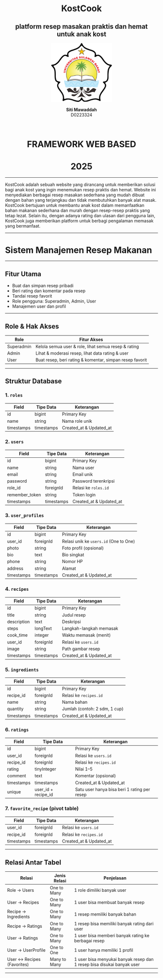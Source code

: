 
 <div align="center">
    <h1>KostCook </h1>
    <h2>platform resep masakan praktis dan hemat untuk anak kost</h2>


  <img src="logos.png" alt="Logo Unsulbar" width="200"/>


  <p><strong>Siti Mawaddah</strong>
  <br/>D0223324</p> <br>

  <h1> FRAMEWORK WEB BASED </h1>
  <h1> 2025 </h1>

</div>


---

KostCook adalah sebuah website yang dirancang untuk memberikan solusi bagi anak kost yang ingin menemukan resep praktis dan hemat. Website ini menyediakan berbagai resep masakan sederhana yang mudah dibuat dengan bahan yang terjangkau dan tidak membutuhkan banyak alat masak.
KostCook bertujuan untuk membantu anak kost dalam memanfaatkan bahan makanan sederhana dan murah dengan resep-resep praktis yang tetap lezat. Selain itu, dengan adanya rating dan ulasan dari pengguna lain, KostCook juga memberikan platform untuk berbagi pengalaman memasak yang bermanfaat.

---

# Sistem Manajemen Resep Makanan
---

##  Fitur Utama

-  Buat dan simpan resep pribadi
-  Beri rating dan komentar pada resep
-  Tandai resep favorit
-  Role pengguna: Superadmin, Admin, User
-  Manajemen user dan profil

---

##  Role & Hak Akses

| Role        | Fitur Akses                                                                 |
|-------------|-----------------------------------------------------------------------------|
| Superadmin  | Kelola semua user & role, lihat semua resep & rating                        |
| Admin       | Lihat & moderasi resep, lihat data rating & user                           |
| User        | Buat resep, beri rating & komentar, simpan resep favorit                   |

---

##  Struktur Database

### 1. `roles`

| Field       | Tipe Data  | Keterangan                |
|-------------|------------|---------------------------|
| id          | bigint     | Primary Key               |
| name        | string     | Nama role unik            |
| timestamps  | timestamps | Created_at & Updated_at   |

### 2. `users`

| Field             | Tipe Data   | Keterangan                      |
|-------------------|-------------|----------------------------------|
| id                | bigint      | Primary Key                     |
| name              | string      | Nama user                       |
| email             | string      | Email unik                      |
| password          | string      | Password terenkripsi            |
| role_id           | foreignId   | Relasi ke `roles.id`            |
| remember_token    | string      | Token login                     |
| timestamps        | timestamps  | Created_at & Updated_at         |

### 3. `user_profiles`

| Field     | Tipe Data   | Keterangan                          |
|-----------|-------------|-------------------------------------|
| id        | bigint      | Primary Key                         |
| user_id   | foreignId   | Relasi unik ke `users.id` (One to One)|
| photo     | string      | Foto profil (opsional)              |
| bio       | text        | Bio singkat                         |
| phone     | string      | Nomor HP                            |
| address   | string      | Alamat                              |
| timestamps| timestamps  | Created_at & Updated_at             |

### 4. `recipes`

| Field        | Tipe Data   | Keterangan                        |
|--------------|-------------|-----------------------------------|
| id           | bigint      | Primary Key                       |
| title        | string      | Judul resep                       |
| description  | text        | Deskripsi                         |
| steps        | longText    | Langkah-langkah memasak           |
| cook_time    | integer     | Waktu memasak (menit)             |
| user_id      | foreignId   | Relasi ke `users.id`              |
| image        | string      | Path gambar resep                 |
| timestamps   | timestamps  | Created_at & Updated_at           |

### 5. `ingredients`

| Field      | Tipe Data   | Keterangan                        |
|------------|-------------|-----------------------------------|
| id         | bigint      | Primary Key                       |
| recipe_id  | foreignId   | Relasi ke `recipes.id`            |
| name       | string      | Nama bahan                        |
| quantity   | string      | Jumlah (contoh: 2 sdm, 1 cup)     |
| timestamps | timestamps  | Created_at & Updated_at           |

### 6. `ratings`

| Field       | Tipe Data   | Keterangan                            |
|-------------|-------------|----------------------------------------|
| id          | bigint      | Primary Key                           |
| user_id     | foreignId   | Relasi ke `users.id`                  |
| recipe_id   | foreignId   | Relasi ke `recipes.id`                |
| rating      | tinyInteger | Nilai 1–5                             |
| comment     | text        | Komentar (opsional)                  |
| timestamps  | timestamps  | Created_at & Updated_at              |
| unique      | user_id + recipe_id | Satu user hanya bisa beri 1 rating per resep |

### 7. `favorite_recipe` (pivot table)

| Field       | Tipe Data   | Keterangan                             |
|-------------|-------------|----------------------------------------|
| user_id     | foreignId   | Relasi ke `users.id`                   |
| recipe_id   | foreignId   | Relasi ke `recipes.id`                 |
| timestamps  | timestamps  | Created_at & Updated_at               |

---

##  Relasi Antar Tabel

| Relasi                        | Jenis Relasi     | Penjelasan                                                                 |
|------------------------------|------------------|---------------------------------------------------------------------------|
| Role → Users                 | One to Many      | 1 role dimiliki banyak user                                               |
| User → Recipes               | One to Many      | 1 user bisa membuat banyak resep                                          |
| Recipe → Ingredients         | One to Many      | 1 resep memiliki banyak bahan                                             |
| Recipe → Ratings             | One to Many      | 1 resep bisa memiliki banyak rating dari user                             |
| User → Ratings               | One to Many      | 1 user bisa memberi banyak rating ke berbagai resep                       |
| User → UserProfile           | One to One       | 1 user hanya memiliki 1 profil                                            |
| User ↔ Recipes (Favorites)   | Many to Many     | 1 user bisa menyukai banyak resep dan 1 resep bisa disukai banyak user    |

---
